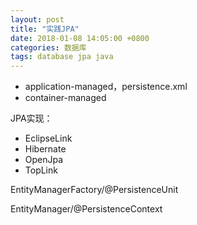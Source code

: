 ```yaml
---
layout: post
title: "实践JPA"
date: 2018-01-08 14:05:00 +0800
categories: 数据库
tags: database jpa java
---
```




- application-managed，persistence.xml
- container-managed

JPA实现：

- EclipseLink
- Hibernate
- OpenJpa
- TopLink

EntityManagerFactory/@PersistenceUnit

EntityManager/@PersistenceContext